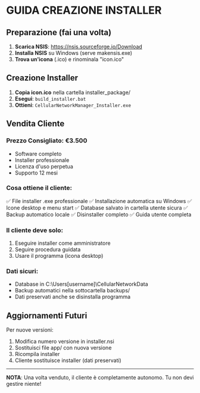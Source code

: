 # GUIDA CREAZIONE INSTALLER

## Preparazione (fai una volta)

1. **Scarica NSIS**: https://nsis.sourceforge.io/Download
2. **Installa NSIS** su Windows (serve makensis.exe)
3. **Trova un'icona** (.ico) e rinominala "icon.ico"

## Creazione Installer

1. **Copia icon.ico** nella cartella installer_package/
2. **Esegui**: `build_installer.bat`
3. **Ottieni**: `CellularNetworkManager_Installer.exe`

## Vendita Cliente

### Prezzo Consigliato: €3.500
- Software completo
- Installer professionale  
- Licenza d'uso perpetua
- Supporto 12 mesi

### Cosa ottiene il cliente:
✅ File installer .exe professionale
✅ Installazione automatica su Windows
✅ Icone desktop e menu start
✅ Database salvato in cartella utente sicura
✅ Backup automatico locale
✅ Disinstaller completo
✅ Guida utente completa

### Il cliente deve solo:
1. Eseguire installer come amministratore
2. Seguire procedura guidata
3. Usare il programma (icona desktop)

### Dati sicuri:
- Database in C:\Users\[username]\CellularNetworkData
- Backup automatici nella sottocartella backups/
- Dati preservati anche se disinstalla programma

## Aggiornamenti Futuri

Per nuove versioni:
1. Modifica numero versione in installer.nsi
2. Sostituisci file app/ con nuova versione
3. Ricompila installer
4. Cliente sostituisce installer (dati preservati)

---

**NOTA**: Una volta venduto, il cliente è completamente autonomo.
Tu non devi gestire niente!
